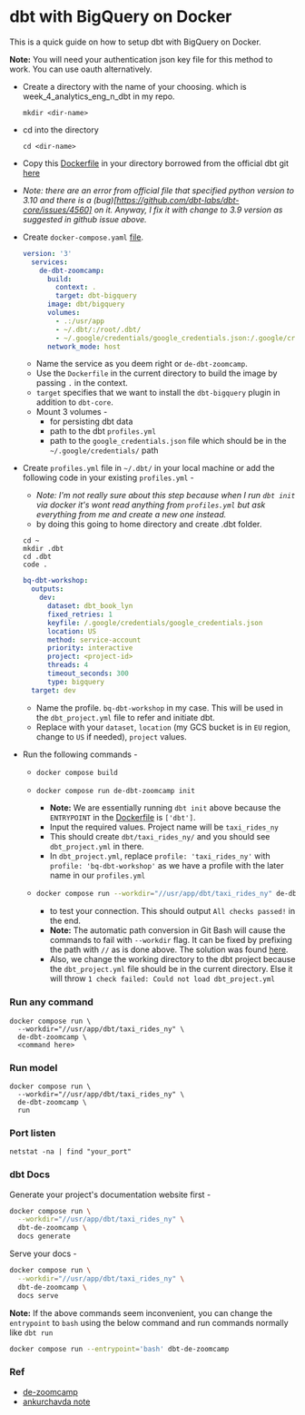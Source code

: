 # dbt with BigQuery on Docker

This is a quick guide on how to setup dbt with BigQuery on Docker.

**Note:** You will need your authentication json key file for this method to work. You can use oauth alternatively.

- Create a directory with the name of your choosing. which is week_4_analytics_eng_n_dbt in my repo.
  ```
  mkdir <dir-name>
  ```
- cd into the directory
  ```
  cd <dir-name>
  ```
- Copy this [Dockerfile](Dockerfile) in your directory borrowed from the official dbt git [here](https://github.com/dbt-labs/dbt-core/blob/main/docker/Dockerfile)
- *Note: there are an error from official file that specified python version to 3.10 and there is a (bug)[https://github.com/dbt-labs/dbt-core/issues/4560] on it. Anyway, I fix it with change to 3.9 version as suggested in github issue above.*

- Create `docker-compose.yaml` [file](docker-compose.yaml).
  ```yaml
  version: '3'
    services:
      de-dbt-zoomcamp:
        build:
          context: .
          target: dbt-bigquery
        image: dbt/bigquery
        volumes:
          - .:/usr/app
          - ~/.dbt/:/root/.dbt/
          - ~/.google/credentials/google_credentials.json:/.google/credentials/google_credentials.json
        network_mode: host
  ```
  -   Name the service as you deem right or `de-dbt-zoomcamp`.
  -   Use the `Dockerfile` in the current directory to build the image by passing `.` in the context.
  -   `target` specifies that we want to install the `dbt-bigquery` plugin in addition to `dbt-core`.
  -  Mount 3 volumes -
     - for persisting dbt data
     - path to the dbt `profiles.yml`
     - path to the `google_credentials.json` file which should be in the `~/.google/credentials/` path

- Create `profiles.yml` file in `~/.dbt/` in your local machine or add the following code in your existing `profiles.yml` - 
  - *Note: I'm not really sure about this step because when I run `dbt init` via docker it's wont read anything from `profiles.yml` but ask everything from me and create a new one instead.*
  - by doing this going to home directory and create .dbt folder.
  ```
  cd ~
  mkdir .dbt
  cd .dbt
  code .
  ```

  ```yaml
  bq-dbt-workshop:
    outputs:
      dev:
        dataset: dbt_book_lyn
        fixed_retries: 1
        keyfile: /.google/credentials/google_credentials.json
        location: US
        method: service-account
        priority: interactive
        project: <project-id>
        threads: 4
        timeout_seconds: 300
        type: bigquery
    target: dev
  ```
  - Name the profile. `bq-dbt-workshop` in my case. This will be used in the `dbt_project.yml` file to refer and initiate dbt.
  - Replace with your `dataset`, `location` (my GCS bucket is in `EU` region, change to `US` if needed), `project` values.
- Run the following commands -
  - ```bash 
    docker compose build 
    ```
  - ```bash 
    docker compose run de-dbt-zoomcamp init
    ``` 
    - **Note:** We are essentially running `dbt init` above because the `ENTRYPOINT` in the [Dockerfile](Dockerfile) is `['dbt']`.
    - Input the required values. Project name will be `taxi_rides_ny`
    - This should create `dbt/taxi_rides_ny/` and you should see `dbt_project.yml` in there.
    - In `dbt_project.yml`, replace `profile: 'taxi_rides_ny'` with `profile: 'bq-dbt-workshop'` as we have a profile with the later name in our `profiles.yml`
  - ```bash
    docker compose run --workdir="//usr/app/dbt/taxi_rides_ny" de-dbt-zoomcamp debug
     ``` 
    - to test your connection. This should output `All checks passed!` in the end.
    - **Note:** The automatic path conversion in Git Bash will cause the commands to fail with `--workdir` flag. It can be fixed by prefixing the path with `//` as is done above. The solution was found [here](https://github.com/docker/cli/issues/2204#issuecomment-638993192).
    - Also, we change the working directory to the dbt project because the `dbt_project.yml` file should be in the current directory. Else it will throw `1 check failed: Could not load dbt_project.yml`

### Run any command
```
docker compose run \
  --workdir="//usr/app/dbt/taxi_rides_ny" \
  de-dbt-zoomcamp \
  <command here>
```


### Run model
```
docker compose run \
  --workdir="//usr/app/dbt/taxi_rides_ny" \
  de-dbt-zoomcamp \
  run
```

### Port listen
```
netstat -na | find "your_port"
```

### dbt Docs

Generate your project's documentation website first - 
```bash
docker compose run \
  --workdir="//usr/app/dbt/taxi_rides_ny" \
  dbt-de-zoomcamp \
  docs generate
```

Serve your docs -

```bash
docker compose run \
  --workdir="//usr/app/dbt/taxi_rides_ny" \
  dbt-de-zoomcamp \
  docs serve 
```

**Note:** If the above commands seem inconvenient, you can change the `entrypoint` to `bash` using the below command and run commands normally like `dbt run` 
```bash
docker compose run --entrypoint='bash' dbt-de-zoomcamp
```


### Ref
- [de-zoomcamp](https://github.com/DataTalksClub/data-engineering-zoomcamp/tree/main/week_4_analytics_engineering/docker_setup)
- [ankurchavda note](https://github.com/ankurchavda/data-engineering-zoomcamp/blob/main/4_dbt/docker-setup.md)